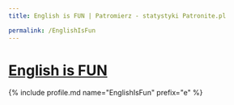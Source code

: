 ```yaml
---
title: English is FUN | Patromierz - statystyki Patronite.pl

permalink: /EnglishIsFun
---
```


# [English is FUN](https://patronite.pl/EnglishIsFun)

{% include profile.md name="EnglishIsFun" prefix="e" %}
